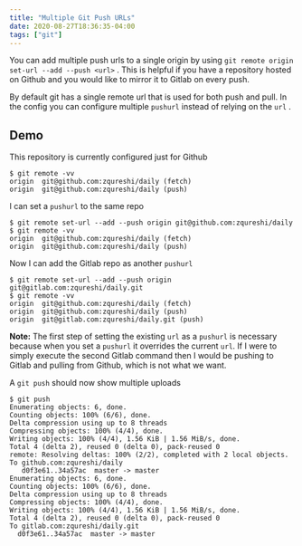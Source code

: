 ```yaml
---
title: "Multiple Git Push URLs"
date: 2020-08-27T18:36:35-04:00
tags: ["git"]
---
```


You can add multiple push urls to a single origin by using `git remote origin set-url --add --push <url>` . This is helpful if you have a repository hosted on Github and you would like to mirror it to Gitlab on every push.

By default git has a single remote url that is used for both push and pull. In the config you can configure multiple `pushurl` instead of relying on the `url` .

## Demo

This repository is currently configured just for Github

```shell
$ git remote -vv
origin  git@github.com:zqureshi/daily (fetch)
origin  git@github.com:zqureshi/daily (push)
```

I can set a `pushurl` to the same repo

```shell
$ git remote set-url --add --push origin git@github.com:zqureshi/daily
$ git remote -vv
origin  git@github.com:zqureshi/daily (fetch)
origin  git@github.com:zqureshi/daily (push)
```

Now I can add the Gitlab repo as another `pushurl`

```shell
$ git remote set-url --add --push origin git@gitlab.com:zqureshi/daily.git
$ git remote -vv
origin  git@github.com:zqureshi/daily (fetch)
origin  git@github.com:zqureshi/daily (push)
origin  git@gitlab.com:zqureshi/daily.git (push)
```

**Note:** The first step of setting the existing `url` as a `pushurl` is necessary because when you set a `pushurl` it overrides the current `url`. If I were to simply execute the second Gitlab command then I would be pushing to Gitlab and pulling from Github, which is not what we want.

A `git push` should now show multiple uploads

```shell
$ git push
Enumerating objects: 6, done.
Counting objects: 100% (6/6), done.
Delta compression using up to 8 threads
Compressing objects: 100% (4/4), done.
Writing objects: 100% (4/4), 1.56 KiB | 1.56 MiB/s, done.
Total 4 (delta 2), reused 0 (delta 0), pack-reused 0
remote: Resolving deltas: 100% (2/2), completed with 2 local objects.
To github.com:zqureshi/daily
   d0f3e61..34a57ac  master -> master
Enumerating objects: 6, done.
Counting objects: 100% (6/6), done.
Delta compression using up to 8 threads
Compressing objects: 100% (4/4), done.
Writing objects: 100% (4/4), 1.56 KiB | 1.56 MiB/s, done.
Total 4 (delta 2), reused 0 (delta 0), pack-reused 0
To gitlab.com:zqureshi/daily.git
  d0f3e61..34a57ac  master -> master
```

<!--more-->
